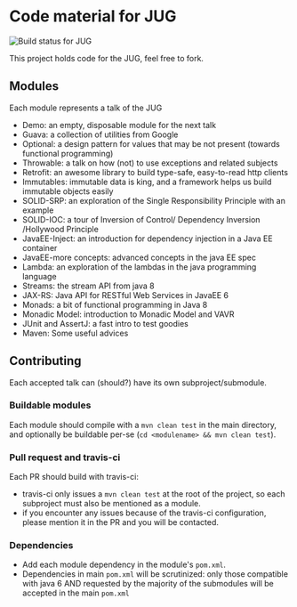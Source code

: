 # Code material for JUG

![Build status for JUG](https://api.travis-ci.org/notsojug/jug-material.svg)

This project holds code for the JUG, feel free to fork.

## Modules

Each module represents a talk of the JUG

- Demo: an empty, disposable module for the next talk
- Guava: a collection of utilities from Google
- Optional: a design pattern for values that may be not present (towards functional programming)
- Throwable: a talk on how (not) to use exceptions and related subjects
- Retrofit: an awesome library to build type-safe, easy-to-read http clients
- Immutables: immutable data is king, and a framework helps us build immutable objects easily
- SOLID-SRP: an exploration of the Single Responsibility Principle with an example
- SOLID-IOC: a tour of Inversion of Control/ Dependency Inversion /Hollywood Principle
- JavaEE-Inject: an introduction for dependency injection in a Java EE container
- JavaEE-more concepts: advanced concepts in the java EE spec
- Lambda: an exploration of the lambdas in the java programming language
- Streams: the stream API from java 8
- JAX-RS: Java API for RESTful Web Services in JavaEE 6
- Monads: a bit of functional programming in Java 8
- Monadic Model: introduction to Monadic Model and VAVR
- JUnit and AssertJ: a fast intro to test goodies
- Maven: Some useful advices

## Contributing

Each accepted talk can (should?) have its own subproject/submodule.

### Buildable modules

Each module should compile with a `mvn clean test` in the main directory, and optionally be buildable per-se (`cd <modulename> && mvn clean test`).

### Pull request and travis-ci

Each PR should build with travis-ci:

- travis-ci only issues a `mvn clean test` at the root of the project, so each subproject must also be mentioned as a module.
- if you encounter any issues because of the travis-ci configuration, please mention it in the PR and you will be contacted.

### Dependencies

- Add each module dependency in the module's `pom.xml`.
- Dependencies in main `pom.xml` will be scrutinized: only those compatible with java 6 AND requested by the majority of the submodules will be accepted in the main `pom.xml`
